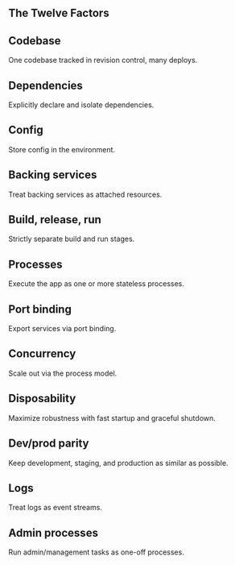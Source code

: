 ## The Twelve Factors

## Codebase
One codebase tracked in revision control, many deploys.

## Dependencies
Explicitly declare and isolate dependencies.

## Config
Store config in the environment.

## Backing services
Treat backing services as attached resources.

## Build, release, run
Strictly separate build and run stages.

## Processes
Execute the app as one or more stateless processes.

## Port binding
Export services via port binding.

## Concurrency
Scale out via the process model.

## Disposability
Maximize robustness with fast startup and graceful shutdown.

## Dev/prod parity
Keep development, staging, and production as similar as possible.

## Logs
Treat logs as event streams.

## Admin processes
Run admin/management tasks as one-off processes.